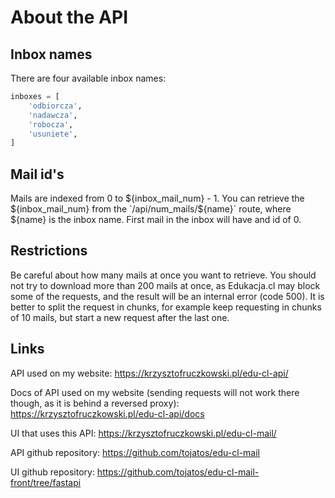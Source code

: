 # About the API
## Inbox names
There are four available inbox names:

```python
inboxes = [
    'odbiorcza',
    'nadawcza',
    'robocza',
    'usuniete',
]
```
## Mail id's
Mails are indexed from 0 to ${inbox_mail_num} - 1.
You can retrieve the ${inbox_mail_num} from the `/api/num_mails/${name}` route, where ${name} is the inbox name.
First mail in the inbox will have and id of 0.
## Restrictions
Be careful about how many mails at once you want to retrieve.
You should not try to download more than 200 mails at once, as Edukacja.cl may block some of the requests, and the result will be an internal error (code 500).
It is better to split the request in chunks, for example keep requesting in chunks of 10 mails, but start a new request after the last one.
## Links
API used on my website: https://krzysztofruczkowski.pl/edu-cl-api/

Docs of API used on my website (sending requests will not work there though, as it is behind a reversed proxy): https://krzysztofruczkowski.pl/edu-cl-api/docs

UI that uses this API: https://krzysztofruczkowski.pl/edu-cl-mail/

API github repository: https://github.com/tojatos/edu-cl-mail

UI github repository: https://github.com/tojatos/edu-cl-mail-front/tree/fastapi
